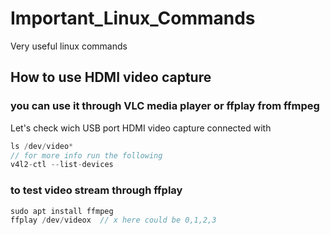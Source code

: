 # Important_Linux_Commands
Very useful linux commands 


## How to use HDMI video capture 
### you can use it through VLC media player or ffplay from ffmpeg 

Let's check wich USB port HDMI video capture connected with
```c
ls /dev/video*
// for more info run the following 
v4l2-ctl --list-devices
```

### to test video stream through ffplay 
```c
sudo apt install ffmpeg
ffplay /dev/videox  // x here could be 0,1,2,3 
```

